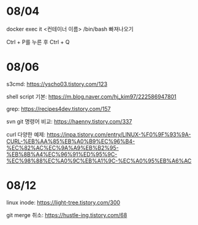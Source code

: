 # 08/04

docker exec it <컨테이너 이름> /bin/bash 빠져나오기

Ctrl + P를 누른 후 Ctrl + Q

# 08/06 

s3cmd: https://yscho03.tistory.com/123

shell script 기본: https://m.blog.naver.com/hj_kim97/222586947801

grep: https://recipes4dev.tistory.com/157

svn git 명령어 비교: https://haenny.tistory.com/337

curl 다양한 예제: https://inpa.tistory.com/entry/LINUX-%F0%9F%93%9A-CURL-%EB%AA%85%EB%A0%B9%EC%96%B4-%EC%82%AC%EC%9A%A9%EB%B2%95-%EB%8B%A4%EC%96%91%ED%95%9C-%EC%98%88%EC%A0%9C%EB%A1%9C-%EC%A0%95%EB%A6%AC

# 08/12

linux inode: https://light-tree.tistory.com/300

git merge 취소: https://hustle-ing.tistory.com/68
